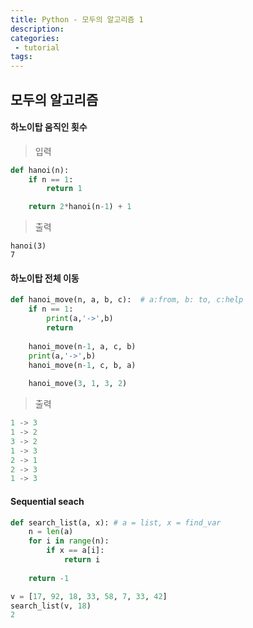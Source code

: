 ```yaml
---
title: Python - 모두의 알고리즘 1
description:
categories:
 - tutorial
tags:
---
```


## 모두의 알고리즘

#### 하노이탑 움직인 횟수

> 입력

```python
def hanoi(n):
    if n == 1:
        return 1

    return 2*hanoi(n-1) + 1
```
> 출력

```	
hanoi(3)
7
```
	
	
#### 하노이탑 전체 이동

```python
def hanoi_move(n, a, b, c):  # a:from, b: to, c:help
    if n == 1:
        print(a,'->',b)
        return
    
    hanoi_move(n-1, a, c, b)
    print(a,'->',b)
    hanoi_move(n-1, c, b, a)
        
	hanoi_move(3, 1, 3, 2)
```

> 출력

```python
1 -> 3
1 -> 2
3 -> 2
1 -> 3
2 -> 1
2 -> 3
1 -> 3
```

#### Sequential seach

```python
def search_list(a, x): # a = list, x = find_var
    n = len(a)
    for i in range(n):
        if x == a[i]:
            return i
    
    return -1   

v = [17, 92, 18, 33, 58, 7, 33, 42]
search_list(v, 18)
2
```


